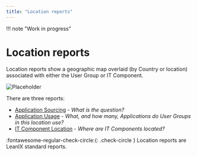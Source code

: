 ```yaml
---
title: "Location reports"
---
```


!!! note "Work in progress"

# Location reports

Location reports show a geographic map overlaid (by Country or location) associated with either the User Group or IT Component.

![Placeholder](https://dummyimage.com/320x240/eee/aaa) 

There are three reports: 

- [Application Sourcing](application-sourcing-report.md) - *What is the question?*
- [Application Usage](application-usage-report.md) - *What, and how many, Applications do User Groups in this location use?*
- [IT Component Location](it-component-location-report.md) - *Where are IT Components located?*

:fontawesome-regular-check-circle:{: .check-circle }  Location reports are LeanIX standard reports.
